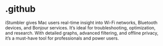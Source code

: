 # .github
iStumbler gives Mac users real-time insight into Wi-Fi networks, Bluetooth devices, and Bonjour services. It’s ideal for troubleshooting, optimization, and research. With detailed graphs, advanced filtering, and offline privacy, it’s a must-have tool for professionals and power users.  
